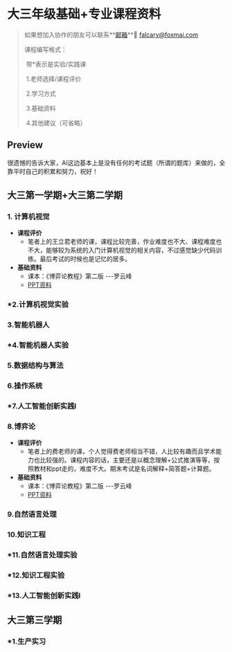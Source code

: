 # 大三年级基础+专业课程资料

> 如果想加入协作的朋友可以联系**[邮箱](tomail:falcary@foxmail.com)**📮 falcary@foxmai.com
>
> 课程编写格式：
>
> ​	带*表示是实验/实践课
>
> ​	1.老师选择/课程评价
>
> ​	2.学习方式
>
> ​	3.基础资料
>
> ​	4.其他建议（可省略）

## Preview

很遗憾的告诉大家，AI这边基本上是没有任何的考试题（所谓的题库）来做的，全靠平时自己的积累和努力，祝好！

## 大三第一学期+大三第二学期

### 1. 计算机视觉

- **课程评价**
  - 笔者上的王立君老师的课，课程比较完善，作业难度也不大、课程难度也不大，能够较为系统的入门计算机视觉的相关内容，不过感觉缺少代码训练。最后考试的时候也是记忆的居多。
- **基础资料**
  - 课本：《博弈论教程》第二版 ---罗云峰
  - [PPT资料](https://pan.baidu.com/s/1wkPm4ehatrUlc9Qf0RAltQ?pwd=46sb)

### *2.计算机视觉实验



### 3.智能机器人



### *4.智能机器人实验



### 5.数据结构与算法



### 6.操作系统



### *7.人工智能创新实践I



### 8.博弈论

- **课程评价**
  - 笔者上的费老师的课，个人觉得费老师相当不错，人比较有趣而且学术能力也比较强的。课程内容的话，主要还是以概念理解+公式推演等等，按照教材和ppt走的，难度不大。期末考试是名词解释+简答题+计算题。
- **基础资料**
  - 课本：《博弈论教程》第二版 ---罗云峰
  - [PPT资料](https://pan.baidu.com/s/12DLLTR_Wk0dO7zWD3KjOHA?pwd=mdhp)

### 9.自然语言处理



### 10.知识工程



### *11.自然语言处理实验



### *12.知识工程实验



### *13.人工智能创新实践I





## 大三第三学期

### *1.生产实习



<script src="https://giscus.app/client.js"
        data-repo="AnonymousDUTAI/SREKCARC-IA-TUD"
        data-repo-id="R_kgDOKG3dKg"
        data-category="General"
        data-category-id="DIC_kwDOKG3dKs4CYmFw"
        data-mapping="pathname"
        data-strict="0"
        data-reactions-enabled="1"
        data-emit-metadata="0"
        data-input-position="top"
        data-theme="preferred_color_scheme"
        data-lang="zh-CN"
        data-loading="lazy"
        crossorigin="anonymous"
        async>
</script>

<script>
    var palette = __get("__palette")
    if (palette && typeof palette.color === "object") {
        if (palette.color.scheme === "slate") {
            const giscus = document.querySelector("script[src*=giscus]")
            giscus.setAttribute("data-theme", "dark_protanopia")
        }
    }

    document.addEventListener("DOMContentLoaded", function () {
        const ref = document.querySelector("[data-md-component=palette]")
        ref.addEventListener("change", function () {
            var palette = __get("__palette")
            if (palette && typeof palette.color === "object") {
                const theme = palette.color.scheme === "slate" ? "dark_protanopia" : "light_protanopia"
                const frame = document.querySelector(".giscus-frame")
                frame.contentWindow.postMessage({
                    giscus: { setConfig: { theme } }
                }, "https://giscus.app")
            }
        })
    })
</script>